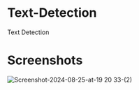 # Text-Detection
Text Detection

# Screenshots
![Screenshot-2024-08-25-at-19 20 33-(2)](https://github.com/user-attachments/assets/73480896-ab7a-4400-b8a7-0d1cb2ee7e29)
